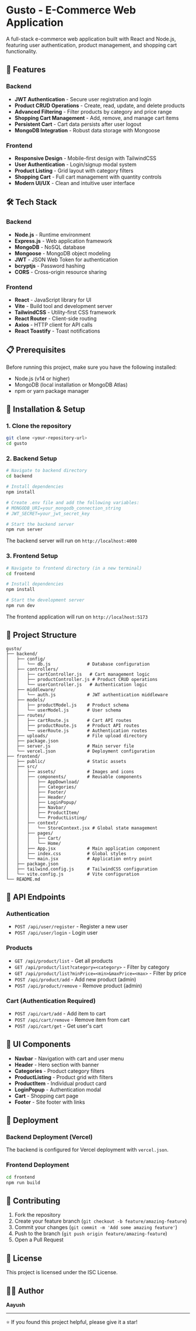 # Gusto - E-Commerce Web Application

A full-stack e-commerce web application built with React and Node.js, featuring user authentication, product management, and shopping cart functionality.

## 🚀 Features

### Backend
- **JWT Authentication** - Secure user registration and login
- **Product CRUD Operations** - Create, read, update, and delete products
- **Advanced Filtering** - Filter products by category and price range
- **Shopping Cart Management** - Add, remove, and manage cart items
- **Persistent Cart** - Cart data persists after user logout
- **MongoDB Integration** - Robust data storage with Mongoose

### Frontend
- **Responsive Design** - Mobile-first design with TailwindCSS
- **User Authentication** - Login/signup modal system
- **Product Listing** - Grid layout with category filters
- **Shopping Cart** - Full cart management with quantity controls
- **Modern UI/UX** - Clean and intuitive user interface

## 🛠️ Tech Stack

### Backend
- **Node.js** - Runtime environment
- **Express.js** - Web application framework
- **MongoDB** - NoSQL database
- **Mongoose** - MongoDB object modeling
- **JWT** - JSON Web Token for authentication
- **bcryptjs** - Password hashing
- **CORS** - Cross-origin resource sharing

### Frontend
- **React** - JavaScript library for UI
- **Vite** - Build tool and development server
- **TailwindCSS** - Utility-first CSS framework
- **React Router** - Client-side routing
- **Axios** - HTTP client for API calls
- **React Toastify** - Toast notifications

## 📋 Prerequisites

Before running this project, make sure you have the following installed:
- Node.js (v14 or higher)
- MongoDB (local installation or MongoDB Atlas)
- npm or yarn package manager

## 🔧 Installation & Setup

### 1. Clone the repository
```bash
git clone <your-repository-url>
cd gusto
```

### 2. Backend Setup
```bash
# Navigate to backend directory
cd backend

# Install dependencies
npm install

# Create .env file and add the following variables:
# MONGODB_URI=your_mongodb_connection_string
# JWT_SECRET=your_jwt_secret_key

# Start the backend server
npm run server
```

The backend server will run on `http://localhost:4000`

### 3. Frontend Setup
```bash
# Navigate to frontend directory (in a new terminal)
cd frontend

# Install dependencies
npm install

# Start the development server
npm run dev
```

The frontend application will run on `http://localhost:5173`

## 📁 Project Structure

```
gusto/
├── backend/
│   ├── config/
│   │   └── db.js              # Database configuration
│   ├── controllers/
│   │   ├── cartController.js   # Cart management logic
│   │   ├── productController.js # Product CRUD operations
│   │   └── userController.js   # Authentication logic
│   ├── middleware/
│   │   └── auth.js            # JWT authentication middleware
│   ├── models/
│   │   ├── productModel.js    # Product schema
│   │   └── userModel.js       # User schema
│   ├── routes/
│   │   ├── cartRoute.js       # Cart API routes
│   │   ├── productRoute.js    # Product API routes
│   │   └── userRoute.js       # Authentication routes
│   ├── uploads/               # File upload directory
│   ├── package.json
│   ├── server.js              # Main server file
│   └── vercel.json            # Deployment configuration
├── frontend/
│   ├── public/                # Static assets
│   ├── src/
│   │   ├── assets/            # Images and icons
│   │   ├── components/        # Reusable components
│   │   │   ├── AppDownload/
│   │   │   ├── Categories/
│   │   │   ├── Footer/
│   │   │   ├── Header/
│   │   │   ├── LoginPopup/
│   │   │   ├── Navbar/
│   │   │   ├── ProductItem/
│   │   │   └── ProductListing/
│   │   ├── context/
│   │   │   └── StoreContext.jsx # Global state management
│   │   ├── pages/
│   │   │   ├── Cart/
│   │   │   └── Home/
│   │   ├── App.jsx            # Main application component
│   │   ├── index.css          # Global styles
│   │   └── main.jsx           # Application entry point
│   ├── package.json
│   ├── tailwind.config.js     # TailwindCSS configuration
│   └── vite.config.js         # Vite configuration
└── README.md
```

## 🔗 API Endpoints

### Authentication
- `POST /api/user/register` - Register a new user
- `POST /api/user/login` - Login user

### Products
- `GET /api/product/list` - Get all products
- `GET /api/product/list?category=<category>` - Filter by category
- `GET /api/product/list?minPrice=<min>&maxPrice=<max>` - Filter by price
- `POST /api/product/add` - Add new product (admin)
- `POST /api/product/remove` - Remove product (admin)

### Cart (Authentication Required)
- `POST /api/cart/add` - Add item to cart
- `POST /api/cart/remove` - Remove item from cart
- `POST /api/cart/get` - Get user's cart

## 🎨 UI Components

- **Navbar** - Navigation with cart and user menu
- **Header** - Hero section with banner
- **Categories** - Product category filters
- **ProductListing** - Product grid with filters
- **ProductItem** - Individual product card
- **LoginPopup** - Authentication modal
- **Cart** - Shopping cart page
- **Footer** - Site footer with links

## 🚀 Deployment

### Backend Deployment (Vercel)
The backend is configured for Vercel deployment with `vercel.json`.

### Frontend Deployment
```bash
cd frontend
npm run build
```

## 🤝 Contributing

1. Fork the repository
2. Create your feature branch (`git checkout -b feature/amazing-feature`)
3. Commit your changes (`git commit -m 'Add some amazing feature'`)
4. Push to the branch (`git push origin feature/amazing-feature`)
5. Open a Pull Request

## 📄 License

This project is licensed under the ISC License.

## 👨‍💻 Author

**Aayush**

---

⭐ If you found this project helpful, please give it a star!
